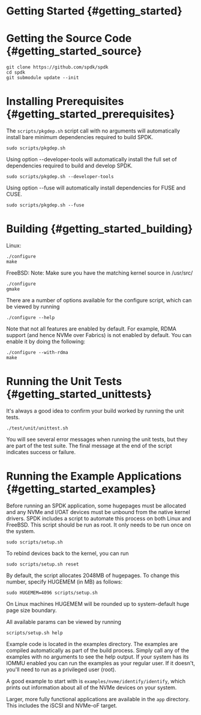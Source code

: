 # Getting Started {#getting_started}

# Getting the Source Code {#getting_started_source}

~~~{.sh}
git clone https://github.com/spdk/spdk
cd spdk
git submodule update --init
~~~

# Installing Prerequisites {#getting_started_prerequisites}

The `scripts/pkgdep.sh` script call with no arguments will automatically
install bare minimum dependencies required to build SPDK.

~~~{.sh}
sudo scripts/pkgdep.sh
~~~

Using option --developer-tools will automatically install the full set of
dependencies required to build and develop SPDK.

~~~{.sh}
sudo scripts/pkgdep.sh --developer-tools
~~~

Using option --fuse will automatically install dependencies for FUSE and CUSE.

~~~{.sh}
sudo scripts/pkgdep.sh --fuse
~~~

# Building {#getting_started_building}

Linux:

~~~{.sh}
./configure
make
~~~

FreeBSD:
Note: Make sure you have the matching kernel source in /usr/src/

~~~{.sh}
./configure
gmake
~~~

There are a number of options available for the configure script, which can
be viewed by running

~~~{.sh}
./configure --help
~~~

Note that not all features are enabled by default. For example, RDMA
support (and hence NVMe over Fabrics) is not enabled by default. You
can enable it by doing the following:

~~~{.sh}
./configure --with-rdma
make
~~~

# Running the Unit Tests {#getting_started_unittests}

It's always a good idea to confirm your build worked by running the
unit tests.

~~~{.sh}
./test/unit/unittest.sh
~~~

You will see several error messages when running the unit tests, but they are
part of the test suite. The final message at the end of the script indicates
success or failure.

# Running the Example Applications {#getting_started_examples}

Before running an SPDK application, some hugepages must be allocated and
any NVMe and I/OAT devices must be unbound from the native kernel drivers.
SPDK includes a script to automate this process on both Linux and FreeBSD.
This script should be run as root. It only needs to be run once on the
system.

~~~{.sh}
sudo scripts/setup.sh
~~~

To rebind devices back to the kernel, you can run

~~~{.sh}
sudo scripts/setup.sh reset
~~~

By default, the script allocates 2048MB of hugepages. To change this number,
specify HUGEMEM (in MB) as follows:

~~~{.sh}
sudo HUGEMEM=4096 scripts/setup.sh
~~~

On Linux machines HUGEMEM will be rounded up to system-default huge page
size boundary.

All available params can be viewed by running

~~~{.sh}
scripts/setup.sh help
~~~

Example code is located in the examples directory. The examples are compiled
automatically as part of the build process. Simply call any of the examples
with no arguments to see the help output. If your system has its IOMMU
enabled you can run the examples as your regular user. If it doesn't, you'll
need to run as a privileged user (root).

A good example to start with is `examples/nvme/identify/identify`, which prints
out information about all of the NVMe devices on your system.

Larger, more fully functional applications are available in the `app`
directory. This includes the iSCSI and NVMe-oF target.
